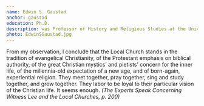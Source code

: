 ```yaml
---
name: Edwin S. Gaustad
anchor: gaustad
education: Ph.D.
description: was Professor of History and Religious Studies at the University of California, Riverside, and former President of the American Society of Church History. He authored over a dozen books including New Historical Atlas of Religion in America and Church and State in America.
photo: EdwinSGaustad.jpg
---
```


From my observation, I conclude that the Local Church stands in the tradition of evangelical Christianity, of the Protestant emphasis on biblical authority, of the great Christian mystics’ and pietists’ concern for the inner life, of the millennia-old expectation of a new age, and of born-again, experiential religion. They meet together, pray together, sing and study together, and grow together. They labor to be loyal to their particular vision of the Christian life. It seems enough. _(The Experts Speak Concerning Witness Lee and the Local Churches, p. 200)_